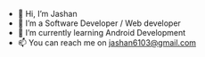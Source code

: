 - 👋 Hi, I’m Jashan
- 👀 I’m a Software Developer / Web developer
- 🌱 I’m currently learning Android Development
- 📫 You can reach me on jashan6103@gmail.com 

<!---
JashanRYU/JashanRYU is a ✨ special ✨ repository because its `README.md` (this file) appears on your GitHub profile.
You can click the Preview link to take a look at your changes.
--->
